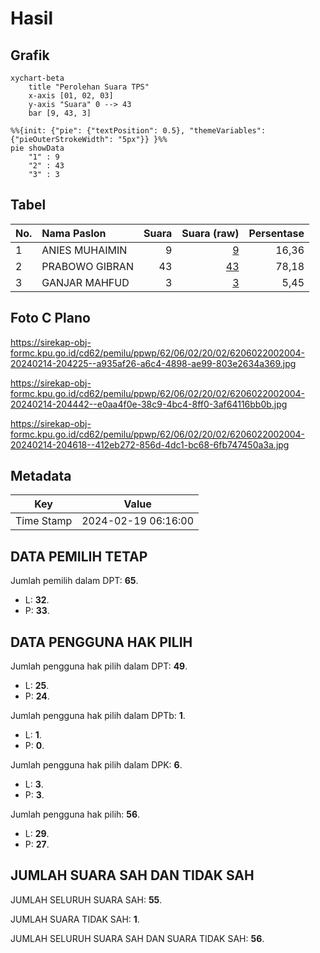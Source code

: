# Hasil

## Grafik

```mermaid
xychart-beta
    title "Perolehan Suara TPS"
    x-axis [01, 02, 03]
    y-axis "Suara" 0 --> 43
    bar [9, 43, 3]
```

```mermaid
%%{init: {"pie": {"textPosition": 0.5}, "themeVariables": {"pieOuterStrokeWidth": "5px"}} }%%
pie showData
    "1" : 9
    "2" : 43
    "3" : 3
```

## Tabel

| No. | Nama Paslon    | Suara | Suara (raw) | Persentase |
|:--- |:-------------- | -----:| -----------:| ----------:|
| 1   | ANIES MUHAIMIN | 9     | [9][p-1]    | 16,36      |
| 2   | PRABOWO GIBRAN | 43    | [43][p-2]   | 78,18      |
| 3   | GANJAR MAHFUD  | 3     | [3][p-3]    | 5,45       |


[p-1]: https://github.com/gigit-pemilu/pemilu-2024-62-kalimantan-tengah/blob/main/pilpres/hitung-suara/sub/62-kalimantan-tengah/sub/06-katingan/sub/02-katingan-hilir/sub/2002-tumbang-liting/sub/004-tps/sub/paslon-1.txt
[p-2]: https://github.com/gigit-pemilu/pemilu-2024-62-kalimantan-tengah/blob/main/pilpres/hitung-suara/sub/62-kalimantan-tengah/sub/06-katingan/sub/02-katingan-hilir/sub/2002-tumbang-liting/sub/004-tps/sub/paslon-2.txt
[p-3]: https://github.com/gigit-pemilu/pemilu-2024-62-kalimantan-tengah/blob/main/pilpres/hitung-suara/sub/62-kalimantan-tengah/sub/06-katingan/sub/02-katingan-hilir/sub/2002-tumbang-liting/sub/004-tps/sub/paslon-3.txt

## Foto C Plano

https://sirekap-obj-formc.kpu.go.id/cd62/pemilu/ppwp/62/06/02/20/02/6206022002004-20240214-204225--a935af26-a6c4-4898-ae99-803e2634a369.jpg

https://sirekap-obj-formc.kpu.go.id/cd62/pemilu/ppwp/62/06/02/20/02/6206022002004-20240214-204442--e0aa4f0e-38c9-4bc4-8ff0-3af64116bb0b.jpg

https://sirekap-obj-formc.kpu.go.id/cd62/pemilu/ppwp/62/06/02/20/02/6206022002004-20240214-204618--412eb272-856d-4dc1-bc68-6fb747450a3a.jpg


## Metadata

| Key        | Value               |
| ---------- | ------------------- |
| Time Stamp | 2024-02-19 06:16:00 |


## DATA PEMILIH TETAP

Jumlah pemilih dalam DPT: **65**.
 * L: **32**.
 * P: **33**.

## DATA PENGGUNA HAK PILIH

Jumlah pengguna hak pilih dalam DPT: **49**.
 * L: **25**.
 * P: **24**.

Jumlah pengguna hak pilih dalam DPTb: **1**.
 * L: **1**.
 * P: **0**.

Jumlah pengguna hak pilih dalam DPK: **6**.
 * L: **3**.
 * P: **3**.

Jumlah pengguna hak pilih: **56**.
 * L: **29**.
 * P: **27**.

## JUMLAH SUARA SAH DAN TIDAK SAH

JUMLAH SELURUH SUARA SAH: **55**.

JUMLAH SUARA TIDAK SAH: **1**.

JUMLAH SELURUH SUARA SAH DAN SUARA TIDAK SAH: **56**.


